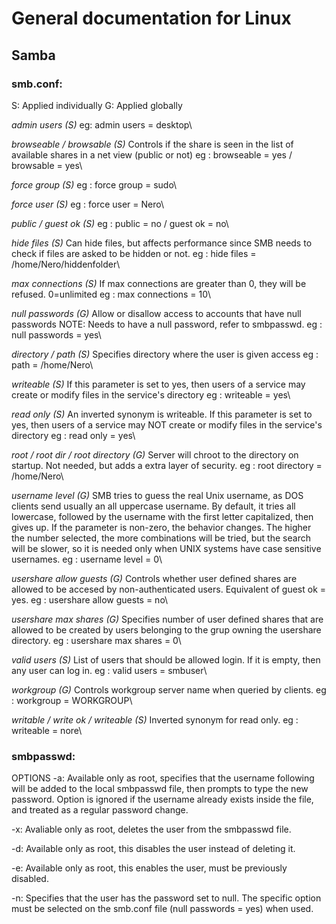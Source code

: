 # General documentation for Linux

## Samba

### smb.conf:
S: Applied individually
G: Applied globally

*admin users (S)*
eg: admin users = desktop\

*browseable / browsable (S)*
Controls if the share is seen in the list of available shares in a net view (public or not)
eg : browseable = yes / browsable = yes\

*force group (S)*
eg : force group = sudo\

*force user (S)*
eg : force user = Nero\

*public / guest ok (S)*
eg : public = no / guest ok = no\

*hide files (S)*
Can hide files, but affects performance since SMB needs to check if files are asked to be hidden or not.
eg : hide files = /home/Nero/hiddenfolder\

*max connections (S)*
If max connections are greater than 0, they will be refused. 0=unlimited
eg : max connections = 10\

*null passwords (G)*
Allow or disallow access to accounts that have null passwords
NOTE: Needs to have a null password, refer to smbpasswd.
eg : null passwords = yes\

*directory / path (S)*
Specifies directory where the user is given access
eg : path = /home/Nero\

*writeable (S)*
If this parameter is set to yes, then users of a service may create or modify files in the service's directory
eg : writeable = yes\

*read only (S)*
An inverted synonym is writeable.
If this parameter is set to yes, then users of a service may NOT create or modify files in the service's directory
eg : read only = yes\

*root / root dir / root directory (G)*
Server will chroot to the directory on startup. Not needed, but adds a extra layer of security.
eg : root directory = /home/Nero\

*username level (G)*
SMB tries to guess the real Unix username, as DOS clients send usually an all uppercase username. By default, it tries all lowercase, followed by the username with the first letter capitalized, then gives up. If the parameter is non-zero, the behavior changes. The higher the number selected, the more combinations will be tried, but the search will be slower, so it is needed only when UNIX systems have case sensitive usernames.
eg : username level = 0\

*usershare allow guests (G)*
Controls whether user defined shares are allowed to be accesed by non-authenticated users. Equivalent of guest ok = yes.
eg : usershare allow guests = no\

*usershare max shares (G)*
Specifies number of user defined shares that are allowed to be created by users belonging to the grup owning the usershare directory.
eg : usershare max shares = 0\

*valid users (S)*
List of users that should be allowed login. If it is empty, then any user can log in.
eg : valid users = smbuser\

*workgroup (G)*
Controls workgroup server name when queried by clients. 
eg : workgroup = WORKGROUP\

*writable / write ok / writeable (S)*
Inverted synonym for read only.
eg : writeable = nore\

### smbpasswd:
OPTIONS
-a: Available only as root, specifies that the username following will be added to the local smbpasswd file, then prompts to type the new password. Option is ignored if the username already exists inside the file, and treated as a regular password change.

-x: Avaliable only as root, deletes the user from the smbpasswd file.

-d: Available only as root, this disables the user instead of deleting it.

-e: Available only as root, this enables the user, must be previously disabled.

-n: Specifies that the user has the password set to null. The specific option must be selected on the smb.conf file (null passwords = yes) when used.
